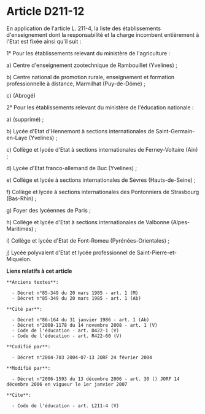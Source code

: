# Article D211-12

En application de l'article L. 211-4, la liste des établissements d'enseignement dont la responsabilité et la charge
incombent entièrement à l'Etat est fixée ainsi qu'il suit :

1° Pour les établissements relevant du ministère de l'agriculture :

a) Centre d'enseignement zootechnique de Rambouillet (Yvelines) ;

b) Centre national de promotion rurale, enseignement et formation professionnelle à distance, Marmilhat (Puy-de-Dôme) ;

c) (Abrogé)

2° Pour les établissements relevant du ministère de l'éducation nationale :

a) (supprimé) ;

b) Lycée d'Etat d'Hennemont à sections internationales de Saint-Germain-en-Laye (Yvelines) ;

c) Collège et lycée d'Etat à sections internationales de Ferney-Voltaire (Ain) ;

d) Lycée d'Etat franco-allemand de Buc (Yvelines) ;

e) Collège et lycée à sections internationales de Sèvres (Hauts-de-Seine) ;

f) Collège et lycée à sections internationales des Pontonniers de Strasbourg (Bas-Rhin) ;

g) Foyer des lycéennes de Paris ;

h) Collège et lycée d'Etat à sections internationales de Valbonne (Alpes-Maritimes) ;

i) Collège et lycée d'Etat de Font-Romeu (Pyrénées-Orientales) ;

j) Lycée polyvalent d'Etat et lycée professionnel de Saint-Pierre-et-Miquelon.

**Liens relatifs à cet article**

	**Anciens textes**:

	  - Décret n°85-349 du 20 mars 1985 - art. 1 (M)
	  - Décret n°85-349 du 20 mars 1985 - art. 1 (Ab)

	**Cité par**:

	  - Décret n°86-164 du 31 janvier 1986 - art. 1 (Ab)
	  - Décret n°2008-1178 du 14 novembre 2008 - art. 1 (V)
	  - Code de l'éducation - art. D422-1 (V)
	  - Code de l'éducation - art. R422-60 (V)

	**Codifié par**:

	  - Décret n°2004-703 2004-07-13 JORF 24 février 2004

	**Modifié par**:

	  - Décret n°2006-1593 du 13 décembre 2006 - art. 30 () JORF 14 décembre 2006 en vigueur le 1er janvier 2007

	**Cite**:

	  - Code de l'éducation - art. L211-4 (V)
